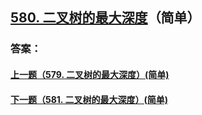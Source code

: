 ## [580. 二叉树的最大深度](https://leetcode-cn.com/problems/merge-two-sorted-lists/)（简单）





### 答案：



#### [上一题（579. 二叉树的最大深度）(简单)](https://github.com/sdwwld/leetCode/blob/master/src/main/java/com/wld/java/leetcode/leetCode0579.md)

#### [下一题（581. 二叉树的最大深度）(简单)](https://github.com/sdwwld/leetCode/blob/master/src/main/java/com/wld/java/leetcode/leetCode0581.md)